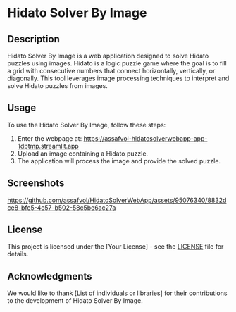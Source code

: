 # Hidato Solver By Image

## Description

Hidato Solver By Image is a web application designed to solve Hidato puzzles using images. Hidato is a logic puzzle game where the goal is to fill a grid with consecutive numbers that connect horizontally, vertically, or diagonally. This tool leverages image processing techniques to interpret and solve Hidato puzzles from images.

## Usage

To use the Hidato Solver By Image, follow these steps:

1. Enter the webpage at: https://assafvol-hidatosolverwebapp-app-1dptmp.streamlit.app
2. Upload an image containing a Hidato puzzle.
3. The application will process the image and provide the solved puzzle.

## Screenshots

https://github.com/assafvol/HidatoSolverWebApp/assets/95076340/8832dce8-bfe5-4c57-b502-58c5be6ac27a

## License

This project is licensed under the [Your License] - see the [LICENSE](LICENSE) file for details.

## Acknowledgments

We would like to thank [List of individuals or libraries] for their contributions to the development of Hidato Solver By Image.

